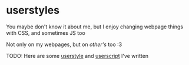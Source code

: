 # userstyles
You maybe don't know it about me, but I enjoy changing webpage things with CSS, and sometimes JS too

Not only on my webpages, but on _other's_ too :3

TODO: Here are some [userstyle](#userstyle.md) and [userscript](#userscript.md) I've written
